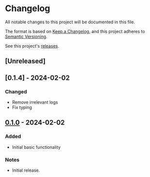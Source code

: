 # Changelog

All notable changes to this project will be documented in this file.

The format is based on [Keep a Changelog](https://keepachangelog.com/en/1.1.0/), and this project adheres to [Semantic Versioning](https://semver.org/spec/v2.0.0.html).

See this project's [releases](/../../../releases).
<!-- Create a new release using `npm version x.y.z`` (or increment `z` with `patch`, `y` with `minor` and `x` with `major`) -->
<!-- Rerelease a broken release with `npm run rerelease`-->
<!-- Revert a broken commit using `gitrev commitSHA` (`git reset --hard commitSHA && git push --force origin commitSHA:master`) -->

<!-- Types of Changes -->
<!-- ### Added -->
<!-- ### Changed -->
<!-- ### Deprecated -->
<!-- ### Removed -->
<!-- ### Fixed -->
<!-- ### Security -->
<!-- ### Notes -->

## [Unreleased]

## [0.1.4] - 2024-02-02

### Changed

- Remove irrelevant logs
- Fix typing

## [0.1.0] - 2024-02-02

### Added

- Initial basic functionality
<!-- [0.1.0]: /../../releases/tag/0.1.0 -->

### Notes

- Initial release.

[0.1.0]: /../../compare/0.0.0...0.1.1
